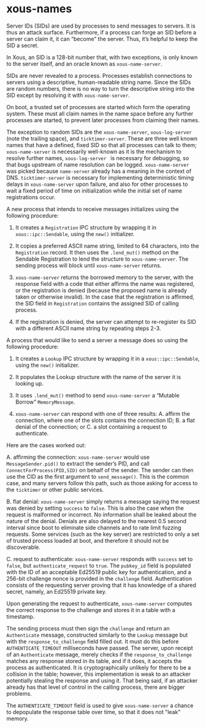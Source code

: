 # xous-names

Server IDs (SIDs) are used by processes to send messages to
servers. It is thus an attack surface. Furthermore, if a process can
forge an SID before a server can claim it, it can “become” the
server. Thus, it’s helpful to keep the SID a secret.

In Xous, an SID is a 128-bit number that, with two exceptions, is only
known to the server itself, and an oracle known as `xous-name-server`.

SIDs are never revealed to a process. Processes establish connections
to servers using a descriptive, human-readable string name. Since the
SIDs are random numbers, there is no way to turn the descriptive
string into the SID except by resolving it with `xous-name-server`.

On boot, a trusted set of processes are started which form the
operating system. These must all claim names in the name space before
any further processes are started, to prevent later processes from
claiming their names.

The exception to random SIDs are the `xous-name-server`,
`xous-log-server ` (note the trailing space), and `ticktimer-server`.
These are three well known names that have a defined,
fixed SID so that all processes can talk to them; `xous-name-server` is
necessarily well-known as it is the mechanism to resolve further
names, `xous-log-server ` is necessary for debugging, so that bugs upstream
of name resolution can be logged. `xous-name-server` was picked because
`name-server` already has a meaning in the context of DNS. `ticktimer-server`
is necessary for implementing deterministic timing delays in
`xous-name-server` upon failure, and also for other processes to
wait a fixed period of time on initialization while the initial set
of name registrations occur.

A new process that intends to receive messages initializes using the
following procedure:

1. It creates a `Registration` IPC structure by wrapping it in `xous::ipc::Sendable`,
using the `new()` initializer.

2. It copies a preferred ASCII name string, limited to 64 characters,
into the `Registration` record. It then uses the `.lend_mut()` method
on the Sendable Registration to lend the structure to `xous-name-server`.
The sending process will block until `xous-name-server` returns.

3. `xous-name-server` returns the borrowed memory to the server, with the
response field with a code that either affirms the name was
registered, or the registration is denied (because the proposed name
is already taken or otherwise invalid). In the case that the registration
is affirmed, the SID field in `Registration` contains the assigned SID
of calling process.

4. If the registration is denied, the server can attempt to
re-register its SID with a different ASCII name string by repeating
steps 2-3.


A process that would like to send a server a message does so using the following procedure:

1. It creates a `Lookup` IPC structure by wrapping it in a `xous::ipc::Sendable`,
using the `new()` initializer.

2. It populates the Lookup structure with the name of the server it is looking up.

3. It uses `.lend_mut()` method to send `xous-name-server` a “Mutable Borrow”
`MemoryMessage`.

4. `xous-name-server` can respond with one of three results:
  A. affirm the connection, where one of the slots contains the connection ID;
  B. a flat denial of the connection; or
  C. a slot containing a request to authenticate.

Here are the cases worked out:

A. affirming the connection: `xous-name-server` would use
`MessageSender.pid()` to extract the sender’s PID, and call
`ConnectForProcess(PID,SID)` on behalf of the sender. The sender can
then use the CID as the first argument to `send_message()`. This is
the common case, and many servers follow this path, such as those
asking for access to the `ticktimer` or other public services.

B. flat denial: `xous-name-server` simply returns a message saying the
request was denied by setting `success` to `false`. This is also the case
when the request is malformed or incorrect. No information shall be leaked about the
nature of the denial. Denials are also delayed to the nearest 0.5 second interval since boot
to eliminate side channels and to rate limit fuzzing requests. Some
services (such as the key server) are restricted to only a set of
trusted process loaded at boot, and therefore it should not be
discoverable.

C. request to authenticate: `xous-name-server` responds with `success` set
to `false`, but `authenticate_request` to `true`. The `pubkey_id` field
is populated with the ID of an acceptable Ed25519 public key for authentication, and
a 256-bit challenge nonce is provided in the `challenge` field. Authentication
consists of the requesting server proving that it has knowledge of a shared
secret, namely, an Ed25519 private key.

Upon generating the request to authenticate, `xous-name-server` computes
the correct response to the challenge and stores it in a table with
a timestamp.

The sending process must then sign the `challenge` and return an
`Authenticate` message, constructed similarly to the `Lookup`
message but with the `response_to_challenge` field filled out. It must
do this before `AUTHENTICATE_TIMEOUT` milliseconds have passed.
The server, upon receipt of an `Authenticate` message, merely checks
if the `response_to_challenge` matches any response stored in its
table, and if it does, it accepts the process as authenticated. It is
cryptographically unlikely for there to be a collision in the table;
however, this implementation is weak to an attacker potentially
stealing the response and using it. That being said, if an attacker
already has that level of control in the calling process, there
are bigger problems.

The `AUTHENTICATE_TIMEOUT` field is used to give `xous-name-server`
a chance to depopulate the response table over time, so that it
does not "leak" memory.
